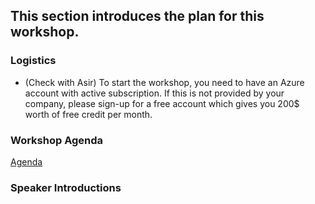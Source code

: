 ## This section introduces the plan for this workshop.

### Logistics

* (Check with Asir) To start the workshop, you need to have an Azure account with active subscription. If this is not provided by your company, please sign-up for a free account which gives you 200$ worth of free credit per month.

### Workshop Agenda
[Agenda](Agenda.md)

### Speaker Introductions
